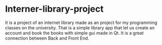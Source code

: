 # Interner-library-project
It is a project of an internet library made as an project for my programming classes on the university.
That is a simple library app that let us create an account and book the books with simple gui made in Qt.
It is a great connection between Back and Front End.

